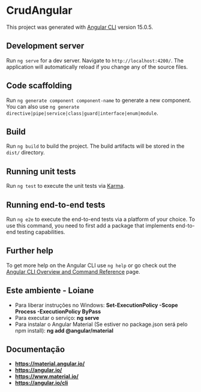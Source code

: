 # CrudAngular

This project was generated with [Angular CLI](https://github.com/angular/angular-cli) version 15.0.5.

## Development server

Run `ng serve` for a dev server. Navigate to `http://localhost:4200/`. The application will automatically reload if you change any of the source files.

## Code scaffolding

Run `ng generate component component-name` to generate a new component. You can also use `ng generate directive|pipe|service|class|guard|interface|enum|module`.

## Build

Run `ng build` to build the project. The build artifacts will be stored in the `dist/` directory.

## Running unit tests

Run `ng test` to execute the unit tests via [Karma](https://karma-runner.github.io).

## Running end-to-end tests

Run `ng e2e` to execute the end-to-end tests via a platform of your choice. To use this command, you need to first add a package that implements end-to-end testing capabilities.

## Further help

To get more help on the Angular CLI use `ng help` or go check out the [Angular CLI Overview and Command Reference](https://angular.io/cli) page.

## Este ambiente - Loiane
- Para liberar instruções no Windows: **Set-ExecutionPolicy -Scope Process -ExecutionPolicy ByPass**
- Para executar o serviço: **ng serve**
- Para instalar o Angular Material (Se estiver no package.json será pelo npm install): **ng add @angular/material**

## Documentação
- **https://material.angular.io/**
- **https://angular.io/**
- **https://www.material.io/**
- **https://angular.io/cli**
